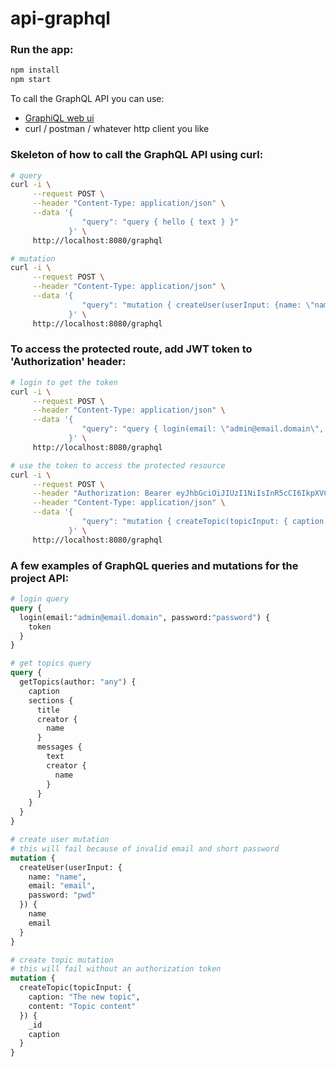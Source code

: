 # api-graphql

### Run the app:
```bash
npm install
npm start
```

To call the GraphQL API you can use:
* [GraphiQL web ui](http://localhost:8080/graphql)
* curl / postman / whatever http client you like

### Skeleton of how to call the GraphQL API using curl:
```bash
# query
curl -i \
     --request POST \
     --header "Content-Type: application/json" \
     --data '{
                "query": "query { hello { text } }"
             }' \
     http://localhost:8080/graphql

# mutation
curl -i \
     --request POST \
     --header "Content-Type: application/json" \
     --data '{
                "query": "mutation { createUser(userInput: {name: \"name\", email: \"email\", password: \"pwd\"}) { name email }}"
             }' \
     http://localhost:8080/graphql
```

### To access the protected route, add JWT token to 'Authorization' header:

```bash
# login to get the token
curl -i \
     --request POST \
     --header "Content-Type: application/json" \
     --data '{
                "query": "query { login(email: \"admin@email.domain\", password: \"password\") { token } }"
             }' \
     http://localhost:8080/graphql

# use the token to access the protected resource
curl -i \
     --request POST \
     --header "Authorization: Bearer eyJhbGciOiJIUzI1NiIsInR5cCI6IkpXVCJ9.eyJ1c2VySWQiOiIxIiwiZW1haWwiOiJhZG1pbkBlbWFpbC5kb21haW4iLCJpYXQiOjE1NDQ4MzA1OTQsImV4cCI6MTU0NDgzNDE5NH0.pbo3KkD1G9Z8uQFgXbad3XQZ2MHNkhb_S8-fJMWxz_U" \
     --header "Content-Type: application/json" \
     --data '{
                "query": "mutation { createTopic(topicInput: { caption: \"The new topic\", content: \"Topic content\" }) { _id caption } }"
             }' \
     http://localhost:8080/graphql
```

### A few examples of GraphQL queries and mutations for the project API:

```graphql
# login query
query {
  login(email:"admin@email.domain", password:"password") {
    token
  }
}

# get topics query
query {
  getTopics(author: "any") {
    caption
    sections {
      title
      creator {
        name
      }
      messages {
        text
        creator {
          name
        }
      }
    }
  }
}

# create user mutation
# this will fail because of invalid email and short password
mutation {
  createUser(userInput: {
    name: "name",
    email: "email",
    password: "pwd"
  }) {
    name
    email
  }
}

# create topic mutation
# this will fail without an authorization token
mutation {
  createTopic(topicInput: {
    caption: "The new topic",
    content: "Topic content"
  }) {
    _id
    caption
  }
}
```